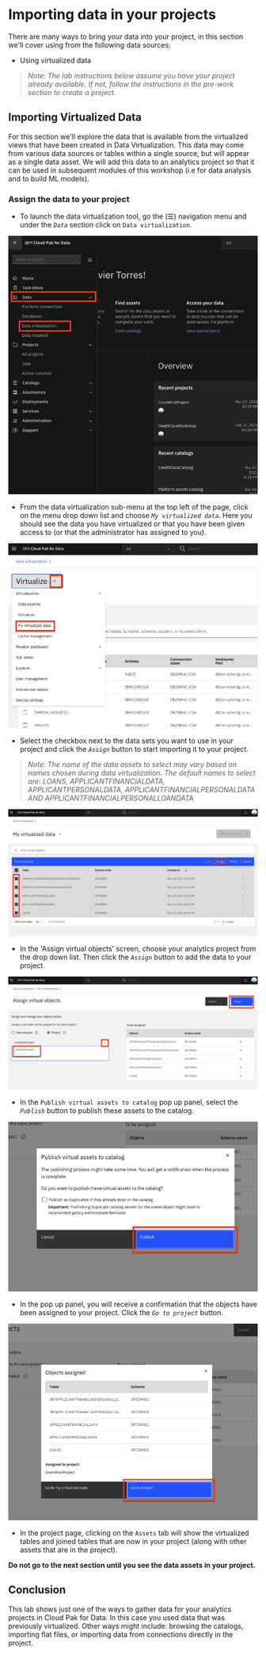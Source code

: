 # Importing data in your projects

There are many ways to bring your data into your project, in this section we'll cover using from the following data sources:

* Using virtualized data

>*Note: The lab instructions below assume you have your project already available. If not, follow the instructions in the pre-work section to create a project.*

## Importing Virtualized Data

For this section we'll explore the data that is available from the virtualized views that have been created in Data Virtualization. This data may come from various data sources or tables within a single source, but will appear as a single data asset. We will add this data to an analytics project so that it can be used in subsequent modules of this workshop (i.e for data analysis and to build ML models).

### Assign the data to your project

* To launch the data virtualization tool, go the (☰) navigation menu and under the *`Data`* section click on `Data virtualization`.

![(☰) Menu -> Collect -> Data Virtualization](../images/navigation/dv-menu.png)

* From the data virtualization sub-menu at the top left of the page, click on the menu drop down list and choose *`My virtualized data`*. Here you should see the data you have virtualized or that you have been given access to (or that the administrator has assigned to you).

![(My virtualized data](../images/dv/dv-menu-myvirtualizeddata.png)

* Select the checkbox next to the data sets you want to use in your project and click the *`Assign`* button to start importing it to your project.

> _Note: The name of the data assets to select may vary based on names chosen during data virtualization. The default names to select are: LOANS, APPLICANTFINANCIALDATA, APPLICANTPERSONALDATA, APPLICANTFINANCIALPERSONALDATA AND APPLICANTFINANCIALPERSONALLOANDATA_

![Select the data you want to import](../images/dv/adddata-select-data-assign.png)

* In the 'Assign virtual objects' screen, choose your analytics project from the drop down list. Then click the *`Assign`* button to add the data to your project.

![Assign the data to a project](../images/dv/adddata-assign-to-project.png)

* In the `Publish virtual assets to catalog` pop up panel, select the *`Publish`* button to publish these assets to the catalog.

![Publish to catalog](../images/dv/adddata-assignproject-publishdialog.png)

* In the pop up panel, you will receive a confirmation that the objects have been assigned to your project. Click the *`Go to project`* button.

![Data assigned to a project](../images/dv/adddata-objects-assigned-confirmation.png)

* In the project page, clicking on the `Assets` tab will show the virtualized tables and joined tables that are now in your project (along with other assets that are in the project).

 **Do not go to the next section until you see the data assets in your project.**

## Conclusion

This lab shows just one of the ways to gather data for your analytics projects in Cloud Pak for Data. In this case you used data that was previously virtualized. Other ways might include: browsing the catalogs, importing flat files, or importing data from connections directly in the project.
